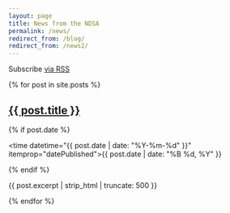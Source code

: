 ```yaml
---
layout: page
title: News from the NDSA
permalink: /news/
redirect_from: /blog/
redirect_from: /news2/
---
```

<style>
.articles {
  display: grid;
  grid-column-gap:15px;
  grid-template-columns: repeat(auto-fit, minmax(300px, 1fr));
}
article p {
  width:90%;
}
</style>

 <p class="rss-subscribe">Subscribe <a href="{{ "/feed.xml" | prepend: site.baseurl }}">via RSS <i class="fa fa-rss"></i></a></p>
<div class="articles">
{% for post in site.posts %}
<article  itemscope itemtype="http://schema.org/Article">
  <h2 class="post-title" itemprop="name"><a href="{{ site.url }}{{ post.url }}">{{ post.title }}</a></h2>

  {% if post.date %}<p class="entry-date date published"><time datetime="{{ post.date | date: "%Y-%m-%d" }}" itemprop="datePublished">{{ post.date | date: "%B %d, %Y" }}</time></p>{% endif %}
  <p class="post-excerpt" itemprop="description">{{ post.excerpt | strip_html | truncate: 500 }}</p>
</article>
{% endfor %}
</div>